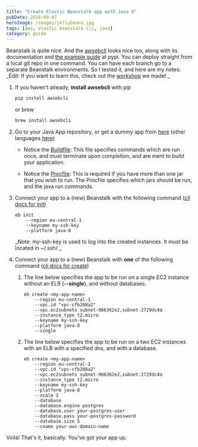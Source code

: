 ```yaml
---
title: "Create Elastic Beanstalk app with Java 8"
pubDate: 2016-09-07
heroImage: /images/jellybeans.jpg
tags: [aws, elastic beanstalk cli, java]
category: guide
---
```


Beanstalk is quite nice. And the [awsebcli](http://docs.aws.amazon.com/elasticbeanstalk/latest/dg/eb3-cmd-commands.html) looks nice too, along with its documentation and [the example guide](https://pypi.python.org/pypi/awsebcli/3.7.6) at pypi. You can deploy straight from a local git repo in one command. You can have each branch go to a separate Beanstalk environments. So I tested it, and here are my notes: _Edit: If you want to learn this, check out the [workshop](https://github.com/helleroy/beanstalk-workshop) we made! _

1.  If you haven't already, **install awsebcli** with pip

    ```bash
    pip install awsebcli
    ```

    or brew

    ```bash
    brew install awsebcli
    ```

2.  Go to your Java App repository, or get a dummy app from [here](http://docs.aws.amazon.com/elasticbeanstalk/latest/dg/samples/java-se-jetty-maven-v1.zip) (other languages [here](http://docs.aws.amazon.com/elasticbeanstalk/latest/dg/GettingStarted.html))

    - Notice the [Buildfile](http://docs.aws.amazon.com/elasticbeanstalk/latest/dg/java-se-platform.html#java-se-buildfile): This file specifies commands which are run once, and must terminate upon completion, and are ment to build your application.

    - Notice the [Procfile](http://docs.aws.amazon.com/elasticbeanstalk/latest/dg/java-se-platform.html#java-se-procfile): This is required if you have more than one jar that you wish to run. The Procfile specifies which jars should be run, and the java run commands.

3.  Connect your app to a (new) Beanstalk with the following command ([cli docs for init](http://docs.aws.amazon.com/elasticbeanstalk/latest/dg/eb3-init.html))

    ```
    eb init
        --region eu-central-1
        --keyname my-ssh-key
        --platform java-8
    ```

    _Note: my-ssh-key is used to log into the created instances. It must be located in ~/.ssh/ _

4.  Connect your app to a (new) Beanstalk with **one** of the following command ([cli docs for create](http://docs.aws.amazon.com/elasticbeanstalk/latest/dg/eb3-create.html))

    1.  The line below specifies the app to be run on a single EC2 instance without an ELB (**--single**), and without databases.

        ```
        eb create <my-app-name>
            --region eu-central-1
            --vpc.id "vpc-cfb288a2"
            --vpc.ec2subnets subnet-966362e2,subnet-2729dc4a
            --instance_type t2.micro
            --keyname my-ssh-key
            --platform java-8
            --single
        ```

    2.  The line below specifies the app to be run on a two EC2 instances with an ELB with a specified dns, and with a database.

        ```
        eb create <my-app-name>
            --region eu-central-1
            --vpc.id "vpc-cfb288a2"
            --vpc.ec2subnets subnet-966362e2,subnet-2729dc4a
            --instance_type t2.micro
            --keyname my-ssh-key
            --platform java-8
            --scale 2
            --database
            --database.engine postgres
            --database.user your-postgres-user
            --database.pass your-postgres-password
            --database.size 5
            --cname your-aws-domain-name
        ```

Voilá! That's it, basically. You've got your app up.
